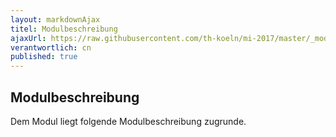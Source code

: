 ```yaml
---
layout: markdownAjax
titel: Modulbeschreibung
ajaxUrl: https://raw.githubusercontent.com/th-koeln/mi-2017/master/_modulbeschreibungen-master/MA_WTW_Modul_Web-Technologien.md
verantwortlich: cn
published: true
---
```


## Modulbeschreibung

Dem Modul liegt folgende Modulbeschreibung zugrunde.